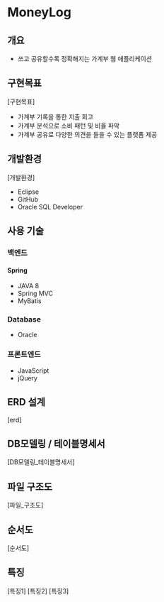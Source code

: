 # MoneyLog

## 개요
- 쓰고 공유할수록 정확해지는 가계부 웹 애플리케이션

## 구현목표
[구현목표]
- 가계부 기록을 통한 지출 회고
- 가계부 분석으로 소비 패턴 및 비율 파악
- 가계부 공유로 다양한 의견을 들을 수 있는 플랫폼 제공

## 개발환경
[개발환경]
- Eclipse
- GitHub
- Oracle SQL Developer

## 사용 기술
### 백엔드
#### Spring
- JAVA 8
- Spring MVC
- MyBatis

### Database
- Oracle

### 프론트엔드
- JavaScript
- jQuery

## ERD 설계
[erd]

## DB모델링 / 테이블명세서
[DB모델링_테이블명세서]

## 파일 구조도
[파일_구조도]

## 순서도
[순서도]

## 특징
[특징1]
[특징2]
[특징3]
